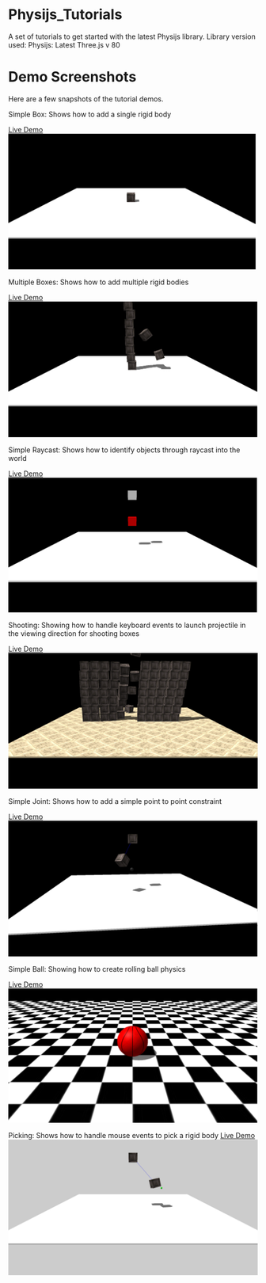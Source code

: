 # Physijs_Tutorials
A set of tutorials to get started with the latest Physijs library.
Library version used:
Physijs: Latest
Three.js v 80

Demo Screenshots
================
Here are a few snapshots of the tutorial demos.

Simple Box: Shows how to add a single rigid body

[Live Demo](https://rawgit.com/mmmovania/Physijs_Tutorials/blob/master/SimpleBox.html)
![alt text](images/SimpleBox.png "Simple Box")

Multiple Boxes: Shows how to add multiple rigid bodies

[Live Demo](https://rawgit.com/mmmovania/Physijs_Tutorials/blob/master/MultipleBoxes.html)
![alt text](images/MultipleBoxes.png "Multiple Boxes")

Simple Raycast: Shows how to identify objects through raycast into the world

[Live Demo](https://rawgit.com/mmmovania/Physijs_Tutorials/blob/master/SimpleRaycast.html)
![alt text](images/SimpleRaycast.png "Simple Raycast")

Shooting: Showing how to handle keyboard events to launch projectile in the viewing direction for shooting boxes

[Live Demo](https://rawgit.com/mmmovania/Physijs_Tutorials/blob/master/Shooting.html)
![alt text](images/Shooting.png "Shooting")

Simple Joint: Shows how to add a simple point to point constraint

[Live Demo](https://rawgit.com/mmmovania/Physijs_Tutorials/blob/master/SimpleJoint.html)
![alt text](images/SimpleJoint.png "Simple Joint")

Simple Ball: Showing how to create rolling ball physics

[Live Demo](https://rawgit.com/mmmovania/Physijs_Tutorials/blob/master/SimpleBall.html)
![alt text](images/SimpleBall.png "Simple Ball")

Picking: Shows how to handle mouse events to pick a rigid body
[Live Demo](https://rawgit.com/mmmovania/Physijs_Tutorials/blob/master/Picking.html)
![alt text](images/Picking.png "Picking")
